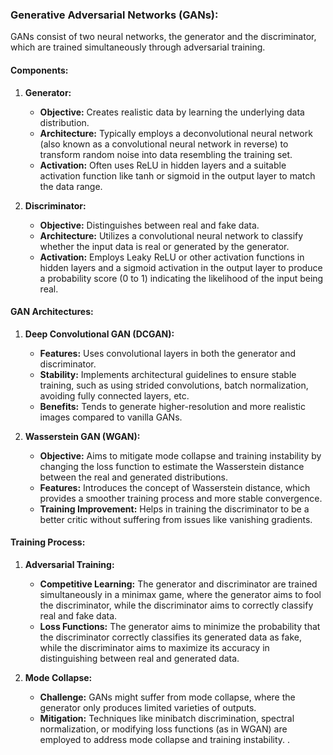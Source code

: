 ### Generative Adversarial Networks (GANs):

GANs consist of two neural networks, the generator and the discriminator, which are trained simultaneously through adversarial training.

#### Components:

1. **Generator:**
   - **Objective:** Creates realistic data by learning the underlying data distribution.
   - **Architecture:** Typically employs a deconvolutional neural network (also known as a convolutional neural network in reverse) to transform random noise into data resembling the training set.
   - **Activation:** Often uses ReLU in hidden layers and a suitable activation function like tanh or sigmoid in the output layer to match the data range.

2. **Discriminator:**
   - **Objective:** Distinguishes between real and fake data.
   - **Architecture:** Utilizes a convolutional neural network to classify whether the input data is real or generated by the generator.
   - **Activation:** Employs Leaky ReLU or other activation functions in hidden layers and a sigmoid activation in the output layer to produce a probability score (0 to 1) indicating the likelihood of the input being real.

#### GAN Architectures:

1. **Deep Convolutional GAN (DCGAN):**
   - **Features:** Uses convolutional layers in both the generator and discriminator.
   - **Stability:** Implements architectural guidelines to ensure stable training, such as using strided convolutions, batch normalization, avoiding fully connected layers, etc.
   - **Benefits:** Tends to generate higher-resolution and more realistic images compared to vanilla GANs.

2. **Wasserstein GAN (WGAN):**
   - **Objective:** Aims to mitigate mode collapse and training instability by changing the loss function to estimate the Wasserstein distance between the real and generated distributions.
   - **Features:** Introduces the concept of Wasserstein distance, which provides a smoother training process and more stable convergence.
   - **Training Improvement:** Helps in training the discriminator to be a better critic without suffering from issues like vanishing gradients.

#### Training Process:

1. **Adversarial Training:**
   - **Competitive Learning:** The generator and discriminator are trained simultaneously in a minimax game, where the generator aims to fool the discriminator, while the discriminator aims to correctly classify real and fake data.
   - **Loss Functions:** The generator aims to minimize the probability that the discriminator correctly classifies its generated data as fake, while the discriminator aims to maximize its accuracy in distinguishing between real and generated data.

2. **Mode Collapse:**
   - **Challenge:** GANs might suffer from mode collapse, where the generator only produces limited varieties of outputs.
   - **Mitigation:** Techniques like minibatch discrimination, spectral normalization, or modifying loss functions (as in WGAN) are employed to address mode collapse and training instability.
.
